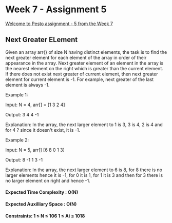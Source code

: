 # Week 7 - Assignment 5

[Welcome to Pesto assignment - 5 from the Week 7](https://pestotech.teachable.com/courses/1782350/lectures/40231578)

## Next Greater ELement

Given an array arr{} of size N having distinct elements, the task is to find the next greater element for each element of the array in order of their appearance in the array. Next greater element of an element in the array is the nearest element on the right which is greater than the current element. If there does not exist next greater of current element, then next greater element for current element is -1. For example, next greater of the last element is always -1.

Example 1:

Input: N = 4, arr[] = [1 3 2 4]

Output: 3 4 4 -1

Explanation: In the array, the next larger element to 1 is 3, 3 is 4, 2 is 4 and for 4 ? since it doesn't exist, it is -1.

Example 2:

Input: N = 5, arr[] [6 8 0 1 3]

Output: 8 -1 1 3 -1

Explanation: In the array, the next larger element to 6 is 8, for 8 there is no larger elements hence it is -1, for 0 it is 1, for 1 it is 3 and then for 3 there is no larger element on right and hence -1.

#### Expected Time Complexity : O(N)

#### Expected Auxilliary Space : O(N)

#### Constraints: 1 ≤ N ≤ 106 1 ≤ Ai ≤ 1018
